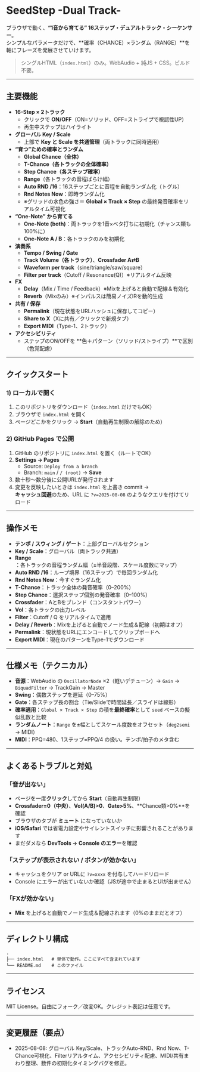 # SeedStep -Dual Track-

ブラウザで動く、**“1音から育てる” 16ステップ・デュアルトラック・シーケンサー**。  
シンプルなパラメータだけで、**確率（CHANCE）×ランダム（RANGE）**を軸にフレーズを発展させていけます。

> シングルHTML（`index.html`）のみ。WebAudio + 純JS + CSS。ビルド不要。

---

## 主要機能

- **16-Step × 2トラック**
  - クリックで **ON/OFF**（ON=ソリッド、OFF=ストライプで視認性UP）
  - 再生中ステップはハイライト
- **グローバル Key / Scale**
  - 上部で **Key と Scale を共通管理**（両トラックに同時適用）
- **“育つ”ための確率とランダム**
  - **Global Chance（全体）**
  - **T-Chance（各トラックの全体確率）**
  - **Step Chance（各ステップ確率）**
  - **Range**（各トラックの音程ばらけ幅）
  - **Auto RND /16**：16ステップごとに音程を自動ランダム化（トグル）
  - **Rnd Notes Now**：即時ランダム化
  - ※グリッドの水色の強さ＝ **Global × Track × Step** の最終発音確率をリアルタイム可視化
- **“One-Note” から育てる**
  - **One-Note (both)**：両トラックを1音×ベタ打ちに初期化（チャンス類も100%に）
  - **One-Note A / B**：各トラックのみを初期化
- **演奏系**
  - **Tempo / Swing / Gate**
  - **Track Volume（各トラック）**、**Crossfader A⇄B**
  - **Waveform per track**（sine/triangle/saw/square）
  - **Filter per track**（Cutoff / Resonance(Q)）※リアルタイム反映
- **FX**
  - **Delay**（Mix / Time / Feedback）※Mixを上げると自動で配線＆有効化
  - **Reverb**（Mixのみ）※インパルスは簡易ノイズIRを動的生成
- **共有 / 保存**
  - **Permalink**（現在状態をURLハッシュに保存してコピー）
  - **Share to X**（Xに共有／クリックで新規タブ）
  - **Export MIDI**（Type-1、2トラック）
- **アクセシビリティ**
  - ステップのON/OFFを **色＋パターン（ソリッド/ストライプ）**で区別（色覚配慮）

---

## クイックスタート

### 1) ローカルで開く
1. このリポジトリをダウンロード（`index.html` だけでもOK）
2. ブラウザで `index.html` を開く
3. ページどこかをクリック → **Start**（自動再生制限の解除のため）

### 2) GitHub Pages で公開
1. GitHub のリポジトリに `index.html` を置く（ルートでOK）
2. **Settings → Pages**  
   - Source: `Deploy from a branch`  
   - Branch: `main` / `/ (root)` → **Save**
3. 数十秒〜数分後に公開URLが発行されます
4. 変更を反映したいときは `index.html` を上書き commit →  
   **キャッシュ回避**のため、URL に `?v=2025-08-08` のようなクエリを付けてリロード

---

## 操作メモ

- **テンポ / スウィング / ゲート**：上部グローバルセクション
- **Key / Scale**：グローバル（両トラック共通）
- **Range**：各トラックの音程ランダム幅（±半音段階、スケール度数にマップ）
- **Auto RND /16**：ループ境界（16ステップ）で毎回ランダム化
- **Rnd Notes Now**：今すぐランダム化
- **T-Chance**：トラック全体の発音確率（0–200%）
- **Step Chance**：選択ステップ個別の発音確率（0–100%）
- **Crossfader**：AとBをブレンド（コンスタントパワー）
- **Vol**：各トラックの出力レベル
- **Filter**：Cutoff / Q をリアルタイムで適用
- **Delay / Reverb**：Mixを上げると自動でノード生成＆配線（初期はオフ）
- **Permalink**：現状態をURLにエンコードしてクリップボードへ
- **Export MIDI**：現在のパターンをType-1でダウンロード

---

## 仕様メモ（テクニカル）

- **音源**：WebAudio の `OscillatorNode` ×2（軽いデチューン）→ `Gain` → `BiquadFilter` → TrackGain → Master
- **Swing**：偶数ステップを遅延（0–75%）
- **Gate**：各ステップ長の割合（Tie/Slideで時間延長／スライドは線形）
- **確率適用**：`Global × Track × Step` の積を**最終確率**として `seed` ベースの擬似乱数と比較
- **ランダムノート**：`Range` を±幅としてスケール度数をオフセット（`deg2semi` → MIDI）
- **MIDI**：PPQ=480、1ステップ=PPQ/4 の扱い。テンポ/拍子のメタ含む

---

## よくあるトラブルと対処

### 「音が出ない」
- ページを一度**クリック**してから **Start**（自動再生制限）
- **Crossfader=0（中央）**、**Vol(A/B)>0**、**Gate>5%**、**Chance類>0%**を確認
- ブラウザのタブが **ミュート** になっていないか
- **iOS/Safari** では省電力設定やサイレントスイッチに影響されることがあります
- まだダメなら **DevTools → Console のエラー**を確認

### 「ステップが表示されない / ボタンが効かない」
- キャッシュをクリア or URLに `?v=xxxx` を付与してハードリロード
- Console にエラーが出ていないか確認（JSが途中で止まるとUIが出ません）

### 「FXが効かない」
- **Mix** を上げると自動でノード生成＆配線されます（0%のままだとオフ）

---

## ディレクトリ構成

```
.
├── index.html   # 単体で動作。ここにすべて含まれています
└── README.md    # このファイル
```

---

## ライセンス

MIT License。自由にフォーク／改変OK。クレジット表記は任意です。

---

## 変更履歴（要点）

- 2025-08-08: グローバル Key/Scale、トラックAuto-RND、Rnd Now、T-Chance可視化、Filterリアルタイム、アクセシビリティ配慮、MIDI/共有まわり整理、数件の初期化タイミングバグを修正。
